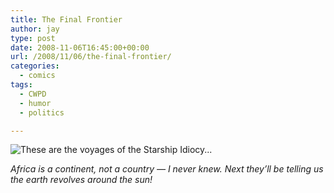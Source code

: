 ```yaml
---
title: The Final Frontier
author: jay
type: post
date: 2008-11-06T16:45:00+00:00
url: /2008/11/06/the-final-frontier/
categories:
  - comics
tags:
  - CWPD
  - humor
  - politics

---
```

![These are the voyages of the Starship Idiocy...][1]

_Africa is a continent, not a country — I never knew. Next they’ll be telling us the earth revolves around the sun!_

 [1]: https://cdn.rambleon.org/migrate/2008/11/finalfrontier.jpg